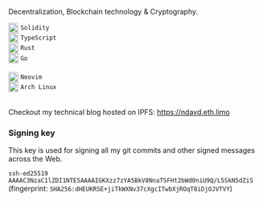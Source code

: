 Decentralization, Blockchain technology & Cryptography.

<div>
  <img align="center" width="20px" src="https://github.com/ndavd/ndavd/blob/main/images/solidity.webp?raw=true" />
  <code>Solidity</code>
</div>
<div>
  <img align="center" width="20px" src="https://github.com/ndavd/ndavd/blob/main/images/typescript.webp?raw=true" />
  <code>TypeScript</code>
</div>
<div>
  <img align="center" width="20px" src="https://github.com/ndavd/ndavd/blob/main/images/rust.webp?raw=true" />
  <code>Rust</code>
</div>
<div>
  <img align="center" width="20px" src="https://github.com/ndavd/ndavd/blob/main/images/go.webp?raw=true" />
  <code>Go</code>
</div>

<br/>

<div>
  <img align="center" width="20px" src="https://github.com/ndavd/ndavd/blob/main/images/neovim.webp?raw=true" />
  <code>Neovim</code>
</div>
<div>
  <img align="center" width="20px" src="https://github.com/ndavd/ndavd/blob/main/images/linux.webp?raw=true" />
  <code>Arch Linux</code>
</div>

<br/>

Checkout my technical blog hosted on IPFS: https://ndavd.eth.limo

### Signing key

This key is used for signing all my git commits and other signed messages across
the Web.

`ssh-ed25519 AAAAC3NzaC1lZDI1NTE5AAAAIGKXzz7zYA5BkV8NnaTSFHt2bWd0niU9Q/L5SkN5dZiS`\
(fingerprint: `SHA256:dHEUKRSE+jiTkWXNv37cXgcITwbXjROqT8iDjOJVTVY`)
